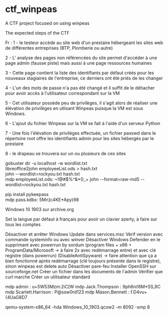 # ctf_winpeas
A CTF project focused on using winpeas 



The expected steps of the CTF





Fr :
1 - le testeur accède au site web d'un prestaire hébergeant les sites web de différentes entreprises (BTP, Plomberie ou autre)

2 - L' analyse des pages non référencées du site permet d'accéder à une page admin (fausse piste) mais aussi à une page ressources humaines 

3 - Cette page contient la liste des identifiants par défaut créés pour les nouveaux stagiaires de l'entreprise, ce derniers ont été priés de les changer

4 - L'un des mots de passe n'a pas été changé et il suffit de le déhacher pour avoir accès à l'utilisateur correspondant sur la VM

5 - Cet utilisateur possède peu de privilèges, il s'agit alors de réaliser une élévation de privilèges en utlisant Winpeas puisque la VM est sous Windows. 

6 - L'ajout du fichier Winpeas sur la VM se fait à l'aide d'un serveur Python

7 - Une fois l'élévation de privilèges effectuée, un fichier passwd dans le répertoire root offre les identifiants admin pour les sites hébergés par le prestaire 

8 - le drapeau se trouvera sur un ou plusieurs de ces sites




gobuster dir -u localhost -w wordlist.txt  
libreoffice2john employeeList.ods > hash.txt  
john --wordlist=rockyou.txt hash.txt  
mdp employeeList.ods: ~!@#$%^&*()_+
john --format=raw-md5 --wordlist=rockyou.txt hash.txt  

pip install pykeepass  
mdp pass.kdbx: 5Mn]c4KE*Apy)98  

Windows 10 1903 sur archive.org

Set la langue par défaut à français pour avoir un clavier azerty, à faire sur tous les comptes

Désactiver et arrêter Windows Update dans services.msc
Vérif version avec commande systeminfo ou avec winver
Désactiver Windows Defender en le supprimant avec powerrun by sordum (program files + x86 + ProgramData/Microsoft -> à faire 2x avec redémarrage entre) et avec clé registre (dans powerrun) (DisableAntiSpyware) -> faire attention que ça a bien fonctionné après redémarrage (clé toujours présente dans le registre), sinon winpeas est delete auto
Désactiver pare-feu
Installer OpenSSH sur sourceforge.net
Créer un fichier dans les documents de l'admin
Vérifier que curl marche
Créer un utilisateur standard

mdp admin : u+5W53Mzm:2iC[W
mdp Jack.Thompson : 9ph6ni!6M*SS,8C
mdp Scarlett.Harrison : P@ssw0rd123
mdp Mason.Bennett : f.D4vu+{4UaG8D7

qemu-system-x86_64 -hda Windows_10_1903.qcow2 -m 8092 -smp 8

